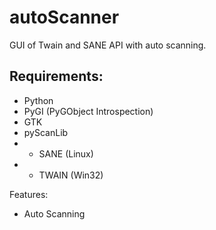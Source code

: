 autoScanner
===========

GUI of Twain and SANE API with auto scanning.

Requirements:
------------
* Python
* PyGI (PyGObject Introspection)
* GTK
* pyScanLib
* - SANE (Linux)
* - TWAIN (Win32)


Features:
* Auto Scanning
